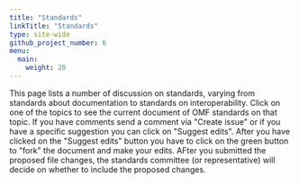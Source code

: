 ```yaml
---
title: "Standards"
linkTitle: "Standards"
type: site-wide
github_project_number: 6
menu:
  main:
    weight: 20
---
```


This page lists a number of discussion on standards, varying from standards about documentation to standards on interoperability. Click on one of the topics to see the current document of OMF standards on that topic. If you have comments send a comment via "Create issue" or if you have a specific suggestion you can click on "Suggest edits". After you have clicked on the "Suggest edits" button you have to click on the green button to "fork" the document and make your edits. AFter you submitted the proposed file changes, the standards committee (or representative) will decide on whether to include the proposed changes.
